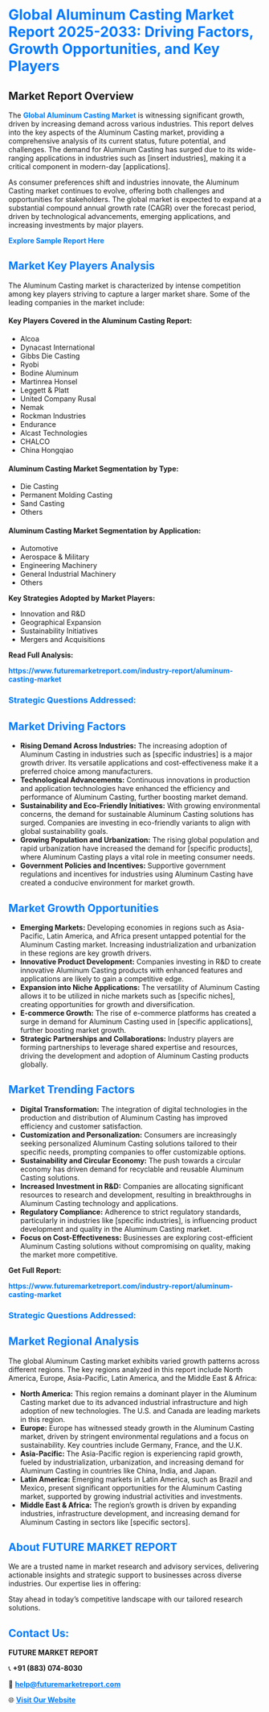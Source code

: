 <h1 style="color: #007BFF;">Global Aluminum Casting Market Report 2025-2033: Driving Factors, Growth Opportunities, and Key Players</h1>

<section id="overview">
<h2>Market Report Overview</h2>
<p>The <a href="https://www.futuremarketreport.com/industry-report/aluminum-casting-market" style="color: #007BFF; text-decoration: none;"><strong>Global Aluminum Casting Market</strong></a> is witnessing significant growth, driven by increasing demand across various industries. This report delves into the key aspects of the Aluminum Casting market, providing a comprehensive analysis of its current status, future potential, and challenges. The demand for Aluminum Casting has surged due to its wide-ranging applications in industries such as [insert industries], making it a critical component in modern-day [applications].</p>
<p>As consumer preferences shift and industries innovate, the Aluminum Casting market continues to evolve, offering both challenges and opportunities for stakeholders. The global market is expected to expand at a substantial compound annual growth rate (CAGR) over the forecast period, driven by technological advancements, emerging applications, and increasing investments by major players.</p>
</section>

<section id="overview">
<p><a href="https://www.futuremarketreport.com/request-sample/reportId=50444" style="color: #007BFF; text-decoration: none;"><strong>Explore Sample Report Here</strong></a></p>
</section>

<section id="key-players">
<h2 style="color: #007BFF;">Market Key Players Analysis</h2>
<p>The Aluminum Casting market is characterized by intense competition among key players striving to capture a larger market share. Some of the leading companies in the market include:</p>
<h4>Key Players Covered in the Aluminum Casting Report:</h4>
<ul><li>Alcoa</li><li>Dynacast International</li><li>Gibbs Die Casting</li><li>Ryobi</li><li>Bodine Aluminum</li><li>Martinrea Honsel</li><li>Leggett &amp; Platt</li><li>United Company Rusal</li><li>Nemak</li><li>Rockman Industries</li><li>Endurance</li><li>Alcast Technologies</li><li>CHALCO</li><li>China Hongqiao</li></ul>
<h4>Aluminum Casting Market Segmentation by Type:</h4>
<ul><li>Die Casting</li><li>Permanent Molding Casting</li><li>Sand Casting</li><li>Others</li></ul>

<h4>Aluminum Casting Market Segmentation by Application:</h4>
<ul><li>Automotive</li><li>Aerospace &amp; Military</li><li>Engineering Machinery</li><li>General Industrial Machinery</li><li>Others</li></ul>
<p><strong>Key Strategies Adopted by Market Players:</strong></p>
<ul>
<li>Innovation and R&D</li>
<li>Geographical Expansion</li>
<li>Sustainability Initiatives</li>
<li>Mergers and Acquisitions</li>
</ul>
</section>

<section>
<p><strong>Read Full Analysis: </strong></p><a href="https://www.futuremarketreport.com/industry-report/aluminum-casting-market" style="color: #007BFF; text-decoration: none;"><strong>https://www.futuremarketreport.com/industry-report/aluminum-casting-market</strong></a>
<h3 style="color: #007BFF;">Strategic Questions Addressed:</h3>
</section>

<section id="driving-factors">
<h2 style="color: #007BFF;">Market Driving Factors</h2>
<ul>
<li><strong>Rising Demand Across Industries:</strong> The increasing adoption of Aluminum Casting in industries such as [specific industries] is a major growth driver. Its versatile applications and cost-effectiveness make it a preferred choice among manufacturers.</li>
<li><strong>Technological Advancements:</strong> Continuous innovations in production and application technologies have enhanced the efficiency and performance of Aluminum Casting, further boosting market demand.</li>
<li><strong>Sustainability and Eco-Friendly Initiatives:</strong> With growing environmental concerns, the demand for sustainable Aluminum Casting solutions has surged. Companies are investing in eco-friendly variants to align with global sustainability goals.</li>
<li><strong>Growing Population and Urbanization:</strong> The rising global population and rapid urbanization have increased the demand for [specific products], where Aluminum Casting plays a vital role in meeting consumer needs.</li>
<li><strong>Government Policies and Incentives:</strong> Supportive government regulations and incentives for industries using Aluminum Casting have created a conducive environment for market growth.</li>
</ul>
</section>

<section id="growth-opportunities">
<h2 style="color: #007BFF;">Market Growth Opportunities</h2>
<ul>
<li><strong>Emerging Markets:</strong> Developing economies in regions such as Asia-Pacific, Latin America, and Africa present untapped potential for the Aluminum Casting market. Increasing industrialization and urbanization in these regions are key growth drivers.</li>
<li><strong>Innovative Product Development:</strong> Companies investing in R&D to create innovative Aluminum Casting products with enhanced features and applications are likely to gain a competitive edge.</li>
<li><strong>Expansion into Niche Applications:</strong> The versatility of Aluminum Casting allows it to be utilized in niche markets such as [specific niches], creating opportunities for growth and diversification.</li>
<li><strong>E-commerce Growth:</strong> The rise of e-commerce platforms has created a surge in demand for Aluminum Casting used in [specific applications], further boosting market growth.</li>
<li><strong>Strategic Partnerships and Collaborations:</strong> Industry players are forming partnerships to leverage shared expertise and resources, driving the development and adoption of Aluminum Casting products globally.</li>
</ul>
</section>

<section id="trending-factors">
<h2 style="color: #007BFF;">Market Trending Factors</h2>
<ul>
<li><strong>Digital Transformation:</strong> The integration of digital technologies in the production and distribution of Aluminum Casting has improved efficiency and customer satisfaction.</li>
<li><strong>Customization and Personalization:</strong> Consumers are increasingly seeking personalized Aluminum Casting solutions tailored to their specific needs, prompting companies to offer customizable options.</li>
<li><strong>Sustainability and Circular Economy:</strong> The push towards a circular economy has driven demand for recyclable and reusable Aluminum Casting solutions.</li>
<li><strong>Increased Investment in R&D:</strong> Companies are allocating significant resources to research and development, resulting in breakthroughs in Aluminum Casting technology and applications.</li>
<li><strong>Regulatory Compliance:</strong> Adherence to strict regulatory standards, particularly in industries like [specific industries], is influencing product development and quality in the Aluminum Casting market.</li>
<li><strong>Focus on Cost-Effectiveness:</strong> Businesses are exploring cost-efficient Aluminum Casting solutions without compromising on quality, making the market more competitive.</li>
</ul>
</section>

<section>
<p><strong>Get Full Report: </strong></p><a href="https://www.futuremarketreport.com/industry-report/aluminum-casting-market" style="color: #007BFF; text-decoration: none;"><strong>https://www.futuremarketreport.com/industry-report/aluminum-casting-market</strong></a>
<h3 style="color: #007BFF;">Strategic Questions Addressed:</h3>
</section>


<section id="regional-analysis">
<h2 style="color: #007BFF;">Market Regional Analysis</h2>
<p>The global Aluminum Casting market exhibits varied growth patterns across different regions. The key regions analyzed in this report include North America, Europe, Asia-Pacific, Latin America, and the Middle East & Africa:</p>
<ul>
<li><strong>North America:</strong> This region remains a dominant player in the Aluminum Casting market due to its advanced industrial infrastructure and high adoption of new technologies. The U.S. and Canada are leading markets in this region.</li>
<li><strong>Europe:</strong> Europe has witnessed steady growth in the Aluminum Casting market, driven by stringent environmental regulations and a focus on sustainability. Key countries include Germany, France, and the U.K.</li>
<li><strong>Asia-Pacific:</strong> The Asia-Pacific region is experiencing rapid growth, fueled by industrialization, urbanization, and increasing demand for Aluminum Casting in countries like China, India, and Japan.</li>
<li><strong>Latin America:</strong> Emerging markets in Latin America, such as Brazil and Mexico, present significant opportunities for the Aluminum Casting market, supported by growing industrial activities and investments.</li>
<li><strong>Middle East & Africa:</strong> The region’s growth is driven by expanding industries, infrastructure development, and increasing demand for Aluminum Casting in sectors like [specific sectors].</li>
</ul>
</section>

<footer>
<h2 style="color: #007BFF;">About FUTURE MARKET REPORT</h2>
<p>We are a trusted name in market research and advisory services, delivering actionable insights and strategic support to businesses across diverse industries. Our expertise lies in offering:</p>

<p>Stay ahead in today’s competitive landscape with our tailored research solutions.</p>

<h2 style="color: #007BFF;">Contact Us:</h2>
<p><strong>FUTURE MARKET REPORT</strong></p>
<p>📞 <strong>+91 (883) 074-8030</strong></p>
<p>📧 <strong><a href="mailto:help@futuremarketreport.com" style="color: #007BFF;">help@futuremarketreport.com</a></strong></p>
<p>🌐 <strong><a href="https://www.futuremarketreport.com/" style="color: #007BFF;">Visit Our Website</a></strong></p>
</footer>